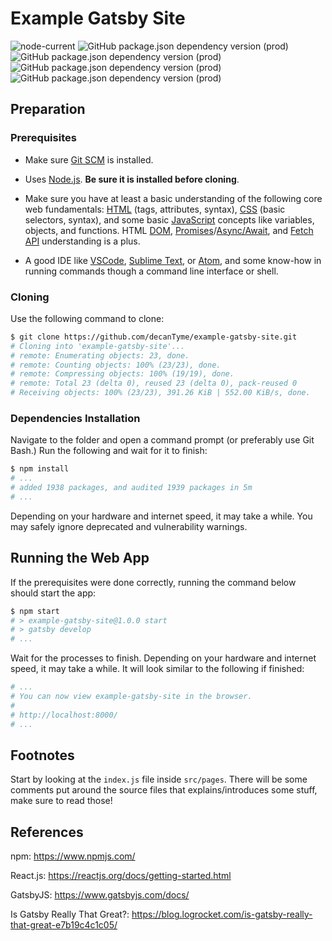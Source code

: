 # Example Gatsby Site

![node-current](https://img.shields.io/node/v/gatsby)
![GitHub package.json dependency version (prod)](https://img.shields.io/github/package-json/dependency-version/decanTyme/example-gatsby-site/react)
![GitHub package.json dependency version (prod)](https://img.shields.io/github/package-json/dependency-version/decanTyme/example-gatsby-site/gatsby)
![GitHub package.json dependency version (prod)](https://img.shields.io/github/package-json/dependency-version/decanTyme/example-gatsby-site/styled-components)
![GitHub package.json dependency version (prod)](https://img.shields.io/github/package-json/dependency-version/decanTyme/example-gatsby-site/react-helmet)

## Preparation

### Prerequisites

- Make sure [Git SCM](https://git-scm.com/) is installed.

- Uses [Node.js](https://nodejs.org/en/). **Be sure it is installed before cloning**.

- Make sure you have at least a basic understanding of the following core web fundamentals: [HTML](https://www.w3schools.com/html/html_intro.asp) (tags, attributes, syntax), [CSS](https://www.w3schools.com/css/css_intro.asp) (basic selectors, syntax), and some basic [JavaScript](https://www.w3schools.com/js/) concepts like variables, objects, and functions. HTML [DOM](https://www.w3schools.com/js/js_htmldom.asp), [Promises](https://developer.mozilla.org/en-US/docs/Web/JavaScript/Reference/Global_Objects/Promise)/[Async/Await](https://developer.mozilla.org/en-US/docs/Learn/JavaScript/Asynchronous/Async_await), and [Fetch API](https://developer.mozilla.org/en-US/docs/Web/API/Fetch_API) understanding is a plus.

- A good IDE like [VSCode](https://code.visualstudio.com/), [Sublime Text](https://www.sublimetext.com/), or [Atom](https://atom.io/), and some know-how in running commands though a command line interface or shell.

### Cloning

Use the following command to clone:

```bash
$ git clone https://github.com/decanTyme/example-gatsby-site.git
# Cloning into 'example-gatsby-site'...
# remote: Enumerating objects: 23, done.
# remote: Counting objects: 100% (23/23), done.
# remote: Compressing objects: 100% (19/19), done.
# remote: Total 23 (delta 0), reused 23 (delta 0), pack-reused 0
# Receiving objects: 100% (23/23), 391.26 KiB | 552.00 KiB/s, done.
```

### Dependencies Installation

Navigate to the folder and open a command prompt (or preferably use Git Bash.) Run the following and wait for it to finish:

```bash
$ npm install
# ...
# added 1938 packages, and audited 1939 packages in 5m
# ...
```

Depending on your hardware and internet speed, it may take a while. You may safely ignore deprecated and vulnerability warnings.

## Running the Web App

If the prerequisites were done correctly, running the command below should start the app:

```bash
$ npm start
# > example-gatsby-site@1.0.0 start
# > gatsby develop
# ...
```

Wait for the processes to finish. Depending on your hardware and internet speed, it may take a while. It will look similar to the following if finished:

```bash
# ...
# You can now view example-gatsby-site in the browser.
#
# http://localhost:8000/
# ...
```

## Footnotes

Start by looking at the `index.js` file inside `src/pages`. There will be some comments put around the source files that explains/introduces some stuff, make sure to read those!

## References

npm: <https://www.npmjs.com/>

React.js: <https://reactjs.org/docs/getting-started.html>

GatsbyJS: <https://www.gatsbyjs.com/docs/>

Is Gatsby Really That Great?: <https://blog.logrocket.com/is-gatsby-really-that-great-e7b19c4c1c05/>
